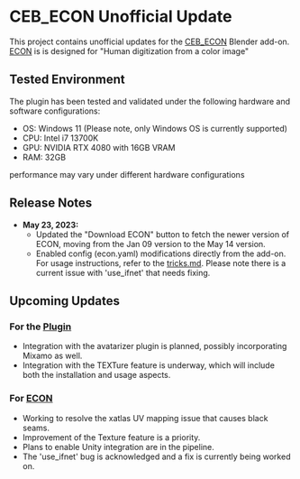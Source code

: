 # CEB_ECON Unofficial Update

This project contains unofficial updates for the [CEB_ECON](https://carlosedubarreto.gumroad.com/l/CEB_ECON) Blender add-on. [ECON](https://github.com/YuliangXiu/ECON) is is designed for "Human digitization from a color image"

##  Tested Environment

The plugin has been tested and validated under the following hardware and software configurations:

- OS: Windows 11 (Please note, only Windows OS is currently supported)
- CPU: Intel i7 13700K
- GPU: NVIDIA RTX 4080 with 16GB VRAM
- RAM: 32GB

performance may vary under different hardware configurations

## Release Notes

- **May 23, 2023:**
  - Updated the "Download ECON" button to fetch the newer version of ECON, moving from the Jan 09 version to the May 14 version.
  - Enabled config (econ.yaml) modifications directly from the add-on. For usage instructions, refer to the [tricks.md](https://github.com/YuliangXiu/ECON/blob/master/docs/tricks.md). Please note there is a current issue with 'use_ifnet' that needs fixing.

## Upcoming Updates

### For the [Plugin](CEB_ECON)

- Integration with the avatarizer plugin is planned, possibly incorporating Mixamo as well.
- Integration with the TEXTure feature is underway, which will include both the installation and usage aspects.

### For [ECON](https://github.com/kwan3854/ECON)

- Working to resolve the xatlas UV mapping issue that causes black seams.
- Improvement of the Texture feature is a priority.
- Plans to enable Unity integration are in the pipeline.
- The 'use_ifnet' bug is acknowledged and a fix is currently being worked on.